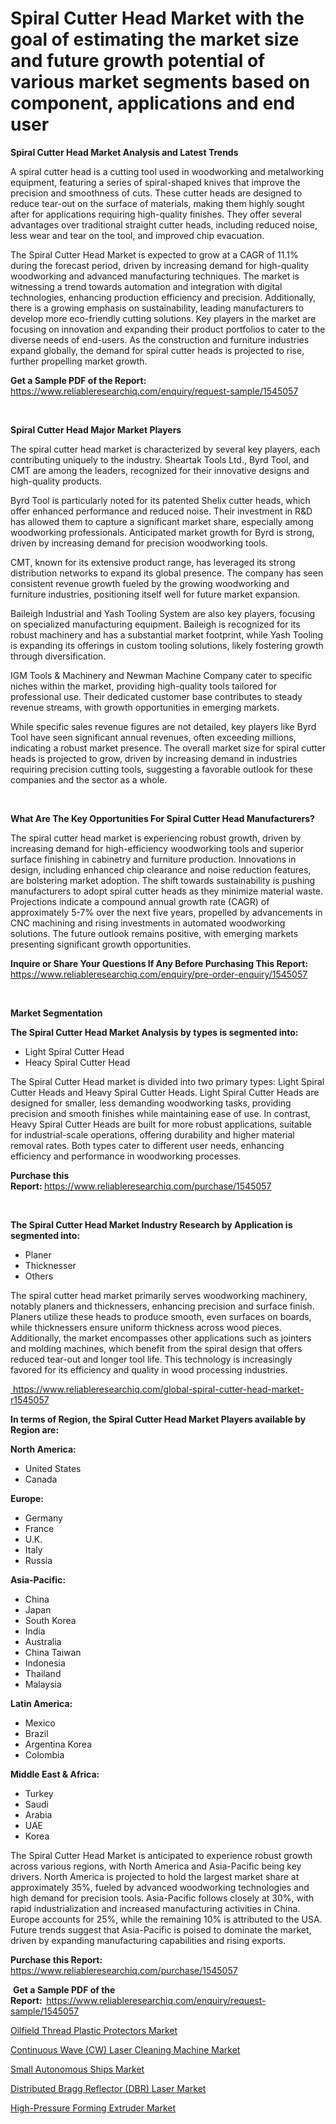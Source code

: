 <p><h1>Spiral Cutter Head Market with the goal of estimating the market size and future growth potential of various market segments based on component, applications and end user</h1></p><p><strong>Spiral Cutter Head Market Analysis and Latest Trends</strong></p>
<p><p>A spiral cutter head is a cutting tool used in woodworking and metalworking equipment, featuring a series of spiral-shaped knives that improve the precision and smoothness of cuts. These cutter heads are designed to reduce tear-out on the surface of materials, making them highly sought after for applications requiring high-quality finishes. They offer several advantages over traditional straight cutter heads, including reduced noise, less wear and tear on the tool, and improved chip evacuation.</p><p>The Spiral Cutter Head Market is expected to grow at a CAGR of 11.1% during the forecast period, driven by increasing demand for high-quality woodworking and advanced manufacturing techniques. The market is witnessing a trend towards automation and integration with digital technologies, enhancing production efficiency and precision. Additionally, there is a growing emphasis on sustainability, leading manufacturers to develop more eco-friendly cutting solutions. Key players in the market are focusing on innovation and expanding their product portfolios to cater to the diverse needs of end-users. As the construction and furniture industries expand globally, the demand for spiral cutter heads is projected to rise, further propelling market growth.</p></p>
<p><strong>Get a Sample PDF of the Report:&nbsp;</strong> <a href="https://www.reliableresearchiq.com/enquiry/request-sample/1545057?utm_campaign=104&utm_medium=2&utm_source=Github&utm_content=ia&utm_term=28022025&utm_id=spiral-cutter-head">https://www.reliableresearchiq.com/enquiry/request-sample/1545057</a></p>
<p>&nbsp;</p>
<p><strong>Spiral Cutter Head Major Market Players</strong></p>
<p><p>The spiral cutter head market is characterized by several key players, each contributing uniquely to the industry. Sheartak Tools Ltd., Byrd Tool, and CMT are among the leaders, recognized for their innovative designs and high-quality products. </p><p>Byrd Tool is particularly noted for its patented Shelix cutter heads, which offer enhanced performance and reduced noise. Their investment in R&D has allowed them to capture a significant market share, especially among woodworking professionals. Anticipated market growth for Byrd is strong, driven by increasing demand for precision woodworking tools.</p><p>CMT, known for its extensive product range, has leveraged its strong distribution networks to expand its global presence. The company has seen consistent revenue growth fueled by the growing woodworking and furniture industries, positioning itself well for future market expansion.</p><p>Baileigh Industrial and Yash Tooling System are also key players, focusing on specialized manufacturing equipment. Baileigh is recognized for its robust machinery and has a substantial market footprint, while Yash Tooling is expanding its offerings in custom tooling solutions, likely fostering growth through diversification.</p><p>IGM Tools & Machinery and Newman Machine Company cater to specific niches within the market, providing high-quality tools tailored for professional use. Their dedicated customer base contributes to steady revenue streams, with growth opportunities in emerging markets.</p><p>While specific sales revenue figures are not detailed, key players like Byrd Tool have seen significant annual revenues, often exceeding millions, indicating a robust market presence. The overall market size for spiral cutter heads is projected to grow, driven by increasing demand in industries requiring precision cutting tools, suggesting a favorable outlook for these companies and the sector as a whole.</p></p>
<p>&nbsp;</p>
<p><strong>What Are The Key Opportunities For Spiral Cutter Head Manufacturers?</strong></p>
<p><p>The spiral cutter head market is experiencing robust growth, driven by increasing demand for high-efficiency woodworking tools and superior surface finishing in cabinetry and furniture production. Innovations in design, including enhanced chip clearance and noise reduction features, are bolstering market adoption. The shift towards sustainability is pushing manufacturers to adopt spiral cutter heads as they minimize material waste. Projections indicate a compound annual growth rate (CAGR) of approximately 5-7% over the next five years, propelled by advancements in CNC machining and rising investments in automated woodworking solutions. The future outlook remains positive, with emerging markets presenting significant growth opportunities.</p></p>
<p><strong>Inquire or Share Your Questions If Any Before Purchasing This Report:</strong> <a href="https://www.reliableresearchiq.com/enquiry/pre-order-enquiry/1545057?utm_campaign=104&utm_medium=2&utm_source=Github&utm_content=ia&utm_term=28022025&utm_id=spiral-cutter-head">https://www.reliableresearchiq.com/enquiry/pre-order-enquiry/1545057</a></p>
<p>&nbsp;</p>
<p><strong>Market Segmentation</strong></p>
<p><strong>The Spiral Cutter Head Market Analysis by types is segmented into:</strong></p>
<p><ul><li>Light Spiral Cutter Head</li><li>Heacy Spiral Cutter Head</li></ul></p>
<p><p>The Spiral Cutter Head market is divided into two primary types: Light Spiral Cutter Heads and Heavy Spiral Cutter Heads. Light Spiral Cutter Heads are designed for smaller, less demanding woodworking tasks, providing precision and smooth finishes while maintaining ease of use. In contrast, Heavy Spiral Cutter Heads are built for more robust applications, suitable for industrial-scale operations, offering durability and higher material removal rates. Both types cater to different user needs, enhancing efficiency and performance in woodworking processes.</p></p>
<p><strong>Purchase this Report:&nbsp;</strong><a href="https://www.reliableresearchiq.com/purchase/1545057?utm_campaign=104&utm_medium=2&utm_source=Github&utm_content=ia&utm_term=28022025&utm_id=spiral-cutter-head">https://www.reliableresearchiq.com/purchase/1545057</a></p>
<p>&nbsp;</p>
<p><strong>The Spiral Cutter Head Market Industry Research by Application is segmented into:</strong></p>
<p><ul><li>Planer</li><li>Thicknesser</li><li>Others</li></ul></p>
<p><p>The spiral cutter head market primarily serves woodworking machinery, notably planers and thicknessers, enhancing precision and surface finish. Planers utilize these heads to produce smooth, even surfaces on boards, while thicknessers ensure uniform thickness across wood pieces. Additionally, the market encompasses other applications such as jointers and molding machines, which benefit from the spiral design that offers reduced tear-out and longer tool life. This technology is increasingly favored for its efficiency and quality in wood processing industries.</p></p>
<p><a href="https://www.reliableresearchiq.com/global-spiral-cutter-head-market-r1545057?utm_campaign=104&utm_medium=2&utm_source=Github&utm_content=ia&utm_term=28022025&utm_id=spiral-cutter-head">&nbsp;https://www.reliableresearchiq.com/global-spiral-cutter-head-market-r1545057</a></p>
<p><strong>In terms of Region, the Spiral Cutter Head Market Players available by Region are:</strong></p>
<p>
    <p> <strong> North America: </strong>
        <ul>
            <li>United States</li>
            <li>Canada</li>
        </ul>
        </p> 
    <p> <strong> Europe: </strong>
        <ul>
            <li>Germany</li>
            <li>France</li>
            <li>U.K.</li>
            <li>Italy</li>
            <li>Russia</li>
        </ul>
        </p> 
    <p> <strong> Asia-Pacific: </strong>
        <ul>
            <li>China</li>
            <li>Japan</li>
            <li>South Korea</li>
            <li>India</li>
            <li>Australia</li>
            <li>China Taiwan</li>
            <li>Indonesia</li>
            <li>Thailand</li>
            <li>Malaysia</li>
        </ul>
        </p> 
    <p> <strong> Latin America: </strong>
        <ul>
            <li>Mexico</li>
            <li>Brazil</li>
            <li>Argentina Korea</li>
            <li>Colombia</li>
        </ul>
        </p> 
    <p> <strong> Middle East & Africa: </strong>
        <ul>
            <li>Turkey</li>
            <li>Saudi</li>
            <li>Arabia</li>
            <li>UAE</li>
            <li>Korea</li>
        </ul>
    </p>
    </p>
<p><p>The Spiral Cutter Head Market is anticipated to experience robust growth across various regions, with North America and Asia-Pacific being key drivers. North America is projected to hold the largest market share at approximately 35%, fueled by advanced woodworking technologies and high demand for precision tools. Asia-Pacific follows closely at 30%, with rapid industrialization and increased manufacturing activities in China. Europe accounts for 25%, while the remaining 10% is attributed to the USA. Future trends suggest that Asia-Pacific is poised to dominate the market, driven by expanding manufacturing capabilities and rising exports.</p></p>
<p><strong>Purchase this Report: </strong><a href="https://www.reliableresearchiq.com/purchase/1545057?utm_campaign=104&utm_medium=2&utm_source=Github&utm_content=ia&utm_term=28022025&utm_id=spiral-cutter-head">https://www.reliableresearchiq.com/purchase/1545057</a></p>
<p>&nbsp;<strong>Get a Sample PDF of the Report:&nbsp;&nbsp;</strong><a href="https://www.reliableresearchiq.com/enquiry/request-sample/1545057?utm_campaign=104&utm_medium=2&utm_source=Github&utm_content=ia&utm_term=28022025&utm_id=spiral-cutter-head">https://www.reliableresearchiq.com/enquiry/request-sample/1545057</a></p>
<p><strong></strong></p>
<p><p><a href="https://github.com/huelarnzeba29/Market-Research-Report-List-1/blob/main/oilfield-thread-plastic-protectors-market.md?utm_campaign=104&utm_medium=2&utm_source=Github&utm_content=ia&utm_term=28022025&utm_id=spiral-cutter-head">Oilfield Thread Plastic Protectors Market</a></p><p><a href="https://github.com/dushornerfe/Market-Research-Report-List-1/blob/main/continuous-wave-cw-laser-cleaning-machine-market.md?utm_campaign=104&utm_medium=2&utm_source=Github&utm_content=ia&utm_term=28022025&utm_id=spiral-cutter-head">Continuous Wave (CW) Laser Cleaning Machine Market</a></p><p><a href="https://github.com/bedelibekwe58/Market-Research-Report-List-1/blob/main/small-autonomous-ships-market.md?utm_campaign=104&utm_medium=2&utm_source=Github&utm_content=ia&utm_term=28022025&utm_id=spiral-cutter-head">Small Autonomous Ships Market</a></p><p><a href="https://github.com/theriiawande/Market-Research-Report-List-1/blob/main/distributed-bragg-reflector-dbr-laser-market.md?utm_campaign=104&utm_medium=2&utm_source=Github&utm_content=ia&utm_term=28022025&utm_id=spiral-cutter-head">Distributed Bragg Reflector (DBR) Laser Market</a></p><p><a href="https://github.com/kmettjanksj7/Market-Research-Report-List-1/blob/main/high-pressure-forming-extruder-market.md?utm_campaign=104&utm_medium=2&utm_source=Github&utm_content=ia&utm_term=28022025&utm_id=spiral-cutter-head">High-Pressure Forming Extruder Market</a></p></p>